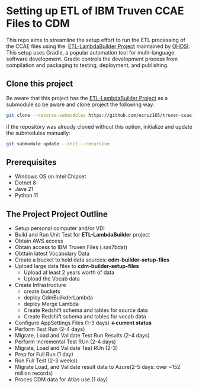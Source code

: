 # Setting up ETL of IBM Truven CCAE Files to CDM
This repo aims to streamline the setup effort to run the ETL processing of the CCAE files using the  [ETL-LambdaBuilder Project](https://github.com/OHDSI/ETL-LambdaBuilder) maintained by [OHDSI](https://www.ohdsi.org/). This setup uses Gradle, a popular automation tool for multi-language software development. Gradle controls the development process from compilation and packaging to testing, deployment, and publishing.

##
## Clone this project
Be aware that this project has the [ETL-LambdaBuilder Project](https://github.com/OHDSI/ETL-LambdaBuilder) as a submodule so be aware and clone project the following way:
``` sh
git clone --recurse-submodules https://github.com/ecruz165/truven-ccae-etl-setup.git
```
 if the repository was already cloned without this option,  initialize and update the submodules manually:
 ``` sh
git submodule update --init --recursive
 ```
## Prerequisites 
- Windows OS on Intel Chipset
- Dotnet 8
- Java 21
- Python 11

## The Project Project Outline
- Setup personal computer and/or VDI
- Build and Run Unit Test for **ETL-LambdaBuilder** project 
- Obtain AWS access 
- Obtain access to IBM Truven Files (.sas7bdat)
- Obttain latest Vocabulary Data
- Create a bucket to hold data sources: **cdm-builder-setup-files** 
- Upload large data files to **cdm-builder-setup-files**
  - Upload at least 2 years worth of data
  - Upload the Vocab data 
- Create Infrastructure 
    -  create buckets
    -  deploy CdmBuilkderLambda
    -  deploy Merge Lambda
    -  Create Redshift schema and tables for source data 
    -  Create Redshift schema and tables for vocab data 
 -  Configure AppSettings Files (1-3 days) **<-current status**
 -  Perform Test Run (2-4 days)
 -  Migrate, Load and Validate Test Run Results (2-4 days)
 -  Perform Incremental Test RUn (2-4 days)
 -  Migrate, Load and Validate Test RUn  (2-3)
 -  Prep for Full Run (1 day)
 -  Run Full Test (2-3 weeks) 
 -  Migrate Load, and Validate result data to Azure(2-5 days: over ~152 million records)
 -  Proces CDM data for Atlas use.(1 day)

  